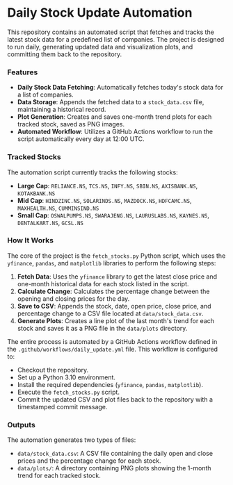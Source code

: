 # Daily Stock Update Automation

This repository contains an automated script that fetches and tracks the latest stock data for a predefined list of companies. The project is designed to run daily, generating updated data and visualization plots, and committing them back to the repository.

### Features

* **Daily Stock Data Fetching**: Automatically fetches today's stock data for a list of companies.
* **Data Storage**: Appends the fetched data to a `stock_data.csv` file, maintaining a historical record.
* **Plot Generation**: Creates and saves one-month trend plots for each tracked stock, saved as PNG images.
* **Automated Workflow**: Utilizes a GitHub Actions workflow to run the script automatically every day at 12:00 UTC.

### Tracked Stocks
The automation script currently tracks the following stocks:
* **Large Cap**: `RELIANCE.NS`, `TCS.NS`, `INFY.NS`, `SBIN.NS`, `AXISBANK.NS`, `KOTAKBANK.NS`
* **Mid Cap**: `HINDZINC.NS`, `SOLARINDS.NS`, `MAZDOCK.NS`, `HDFCAMC.NS`, `MAXHEALTH.NS`, `CUMMINSIND.NS`
* **Small Cap**: `OSWALPUMPS.NS`, `SWARAJENG.NS`, `LAURUSLABS.NS`, `KAYNES.NS`, `DENTALKART.NS`, `GCSL.NS`

### How It Works

The core of the project is the `fetch_stocks.py` Python script, which uses the `yfinance`, `pandas`, and `matplotlib` libraries to perform the following steps:
1.  **Fetch Data**: Uses the `yfinance` library to get the latest close price and one-month historical data for each stock listed in the script.
2.  **Calculate Change**: Calculates the percentage change between the opening and closing prices for the day.
3.  **Save to CSV**: Appends the stock, date, open price, close price, and percentage change to a CSV file located at `data/stock_data.csv`.
4.  **Generate Plots**: Creates a line plot of the last month's trend for each stock and saves it as a PNG file in the `data/plots` directory.

The entire process is automated by a GitHub Actions workflow defined in the `.github/workflows/daily_update.yml` file. This workflow is configured to:
* Checkout the repository.
* Set up a Python 3.10 environment.
* Install the required dependencies (`yfinance`, `pandas`, `matplotlib`).
* Execute the `fetch_stocks.py` script.
* Commit the updated CSV and plot files back to the repository with a timestamped commit message.

### Outputs

The automation generates two types of files:
* `data/stock_data.csv`: A CSV file containing the daily open and close prices and the percentage change for each stock.
* `data/plots/`: A directory containing PNG plots showing the 1-month trend for each tracked stock.
